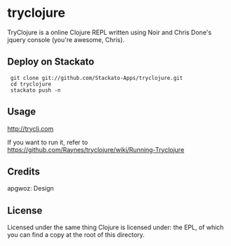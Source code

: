 # tryclojure

TryClojure is a online Clojure REPL written using Noir and Chris Done's jquery console (you're awesome, Chris).

## Deploy on Stackato

     git clone git://github.com/Stackato-Apps/tryclojure.git
     cd tryclojure
     stackato push -n

## Usage

http://tryclj.com

If you want to run it, refer to https://github.com/Raynes/tryclojure/wiki/Running-Tryclojure

## Credits

apgwoz: Design

## License

Licensed under the same thing Clojure is licensed under: the EPL, of which you can find a copy at the root of this directory.
